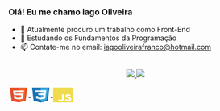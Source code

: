 ### Olá! Eu me chamo iago Oliveira 

- 🔭 Atualmente procuro um trabalho como Front-End
- 🌱 Estudando os Fundamentos da Programação
- 📫 Contate-me no email: iagooliveirafranco@hotmail.com
##
<div align="center">
  <a href="https://github.com/iagooliveirafonseca">
  <img height="160em" src="https://github-readme-stats.vercel.app/api?username=iagooliveirafonseca&show_icons=true&theme=dracula&include_all_commits=true&count_private=true"/>
  <img height="110em" src="https://github-readme-stats.vercel.app/api/top-langs/?username=iagooliveirafonseca&layout=compact&langs_count=7&theme=dracula"/>
</div


<div style="display: inline_block"><br>
  <img align="center" alt="Iago-HTML" height="30" width="40" src="https://raw.githubusercontent.com/devicons/devicon/master/icons/html5/html5-original.svg">
  <img align="center" alt="Iago-CSS" height="30" width="40" src="https://raw.githubusercontent.com/devicons/devicon/master/icons/css3/css3-original.svg">
  <img align="center" alt="Iago-Js" height="30" width="40" src="https://raw.githubusercontent.com/devicons/devicon/master/icons/javascript/javascript-plain.svg">
</div>

